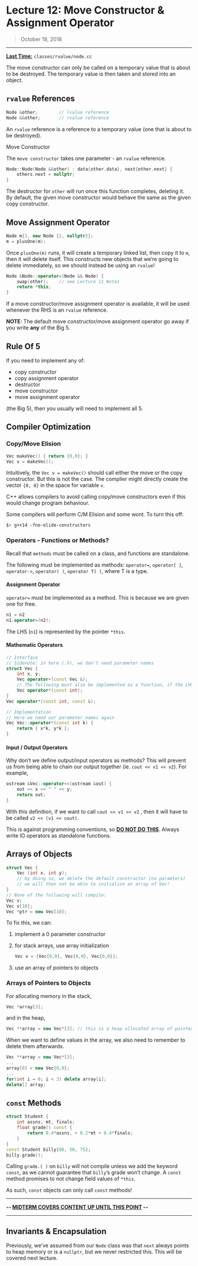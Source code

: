 # Lecture 12: Move Constructor & Assignment Operator

> October 18, 2018

---

**<u>Last Time:</u>** `classes/rvalue/node.cc`

The move constructor can only be called on a temporary value that is about to be destroyed. The temporary value is then taken and stored into an object.

## `rvalue` References

```c++
Node &other;		// lvalue reference
Node &&other;		// rvalue reference
```

An 	`rvalue` reference is a reference to a temporary value (one that is about to be destroyed).

Move Constructor

The `move constructor` takes one parameter - an `rvalue` reference. 

```c++
Node::Node(Node &&other) : data{other.data}, next{other.next} {
    others.next = nullptr;
}
```

The destructor for `other` will run once this function completes, deleting it. By default, the given move constructor would behave the same as the given copy constructor.

## Move Assignment Operator

```c++
Node m{1, new Node {2, nullptr}};
m = plusOne(m);
```

Once `plusOne(m)` runs, it will create a temporary linked list, then copy it to `m`, then it will delete itself. This constructs new objects that we’re going to delete immediately, so we should instead be using an `rvalue`!

```c++
Node &Node::operator=(Node && Node) {
    swap(other); 	// see Lecture 11 Notes
    return *this;
}
```

If a move constructor/move assignment operator is available, it will be used whenever the RHS is an `rvalue` reference. 

**NOTE**: The default move constructor/move assignment operator go away if you write **any** of the Big 5.

## Rule Of 5

If you need to implement any of:

- copy constructor
- copy assignment operator
- destructor
- move constructor
- move assignment operator

(the Big 5), then you usually will need to implement all 5.

## Compiler Optimization

### Copy/Move Elision

```c++
Vec makeVec() { return {0,0}; }
Vec v = makeVec(); 
```

Intuitively, the `Vec v = makeVec()` should call either the move or the copy constructor. But this is not the case. The complier might directly create the vector `{0, 0}` in the space for variable `v`. 

C++ allows compilers to avoid calling copy/move constructors even if this would change program behaviour.

Some compilers will perform C/M Elision and some wont. To turn this off:

```bash
$> g++14 -fno-elide-constructors
```

### Operators - Functions or Methods?

Recall that `methods` must be called on a class, and functions are standalone.

The following must be implemented as methods: `operator=`, `operator[ ]`, `operator->`, `operator( )`, `operator T( )`, where T is a type.

#### Assignment Operator

`operator=` must be implemented as a method. This is because we are given one for free.

```c++
n1 = n2
n1.operator=(n2);
```

The LHS (`n1`) is represented by the pointer `*this`.

#### Mathematic Operators

```c++
// Interface
// Sidenote: in here (.h), we don't need parameter names
struct Vec {
    int x, y;
    Vec operator+(const Vec &); 
    // The following must also be implemented as a function, if the LHS is not a Vector
    Vec operator*(const int);
}
Vec operator*(const int, const &);
```

```c++
// Implementation
// Here we need our parameter names again
Vec Vec::operator*(const int k) {
    return { x*k, y*k };
}
```

#### Input / Output Operators

Why don’t we define output/input operators as methods? This will prevent us from being able to chain our output together (ie. `cout << v1 << v2`). For example,

```c++
ostream &Vec::operator<<(ostream &out) {
    out << x << " " << y;
    return out;
}
```

With this definition, if we want to call `cout << v1 << v2` , then it will have to be called `v2 << (v1 << cout)`.

This is against programming conventions, so **<u>DO NOT DO THIS</u>**. Always write IO operators as standalone functions.

## Arrays of Objects

```c++
struct Vec {
    Vec (int x, int y);
    // by doing so, we delete the default constructor (no paramters)
    // we will then not be able to initialize an array of Vec!
}
// None of the following will compile:
Vec v;
Vec v[10];
Vec *ptr = new Vec[10];
```

To fix this, we can:

1. implement a 0 parameter constructor

2. for stack arrays, use array initialization

   ```c++
   Vec v = {Vec{0,0}, Vec{0,0}, Vec{0,0}};
   ```

3. use an array of pointers to objects

### Arrays of Pointers to Objects

For allocating memory in the stack,

```c++
Vec *array[3];
```

and in the heap,

```c++
Vec **array = new Vec*[3]; // this is a heap allocated array of pointers to Vec objects
```

When we want to define values in the array, we also need to remember to delete them afterwards.

```c++
Vec **array = new Vec*[3];
...
array[0] = new Vec{0,0};
...
for(int i = 0; i < 3) delete array[i];
delete[] array;
```

## `const` Methods

```c++
struct Student {
    int assns, mt, finals;
    float grade() const {
        return 0.4*assns, + 0.2*mt + 0.4*finals;
    }
}
const Student billy{80, 50, 75};
billy.grade(); 
```

Calling `grade.( )` on `billy` will not compile unless we add the keyword `const`, as we cannot guarantee that `billy`’s grade won’t change. A `const` method promises to not change field values of `*this`.

As such, `const` objects can only call `const` methods!

----------------------------------------------------------------------------

**-- <u>MIDTERM COVERS CONTENT UP UNTIL THIS POINT</u> --**

---

## Invariants & Encapsulation

Previously, we’ve assumed from our `Node` class was that `next` always points to heap memory or is a `nullptr`, but we never restricted this. This will be covered next lecture.